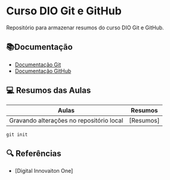 # Curso DIO Git e GitHub

Repositório para armazenar resumos do curso DIO Git e GitHub.

## 📚Documentação

- [Documentação Git](https://git-scm.com/doc)
- [Documentação GitHub](https://docs.github.com/)

## 💻 Resumos das Aulas


| Aulas | Resumos | 
|-------|---------|
| Gravando alterações no repositório local | [Resumos] |

``` 
git init
```

## 🔍 Referências 
- [Digital Innovaiton One]